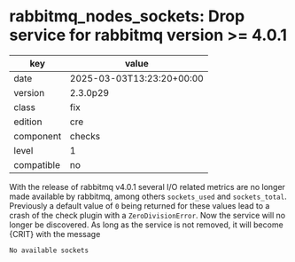 [//]: # (werk v2)
# rabbitmq_nodes_sockets: Drop service for rabbitmq version >= 4.0.1

key        | value
---------- | ---
date       | 2025-03-03T13:23:20+00:00
version    | 2.3.0p29
class      | fix
edition    | cre
component  | checks
level      | 1
compatible | no

With the release of rabbitmq v4.0.1 several I/O related metrics are no longer made available by rabbitmq, among others `sockets_used` and `sockets_total`.
Previously a default value of `0` being returned for these values lead to a crash of the check plugin with a `ZeroDivisionError`.
Now the service will no longer be discovered.
As long as the service is not removed, it will become {CRIT} with the message
```
No available sockets
```


